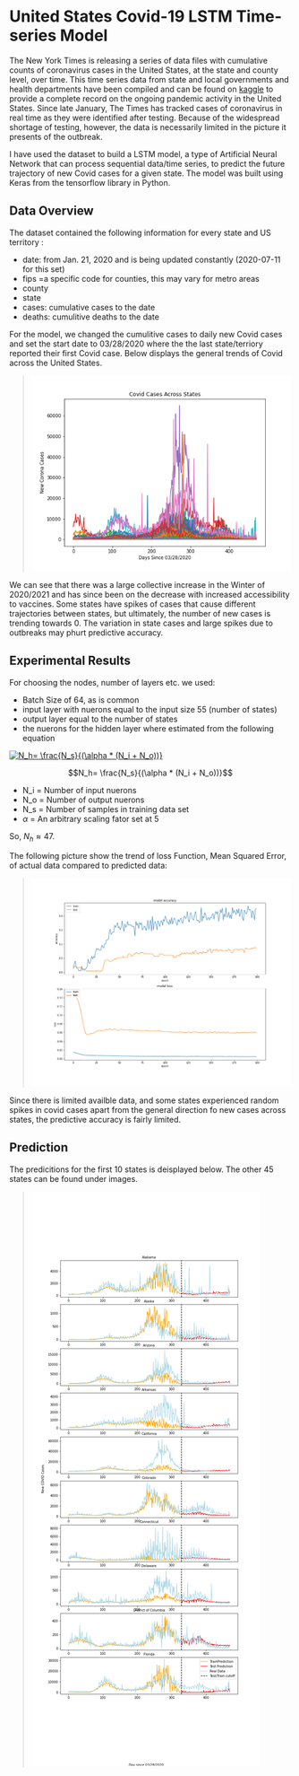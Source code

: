 # <a title="United States Covid-19 Activity LSTM Time-Series Model"> United States Covid-19 LSTM Time-series Model</a>

The New York Times is releasing a series of data files with cumulative counts of coronavirus cases in the United States, at the state and county level, over time. 
This time series data from state and local governments and health departments have been compiled and can be found on [kaggle](https://www.kaggle.com/fireballbyedimyrnmom/us-counties-covid-19-dataset) to provide a complete record on the ongoing pandemic activity in the United States. Since late January, The Times has tracked cases of coronavirus in real time as they were identified after testing. Because of the widespread shortage of testing, however, the data is necessarily limited in the picture it presents of the outbreak.

I have used the dataset to build a LSTM model, a type of Artificial Neural Network that can process sequential data/time series, to predict the future trajectory of new Covid cases for a given state. The model was built using Keras from the tensorflow library in Python.

## Data Overview

The dataset contained the following information for every state and US territory :

- date: from Jan. 21, 2020 and is being updated constantly (2020-07-11 for this set)
- fips =a specific code for counties, this may vary for metro areas
- county
- state
- cases: cumulative cases to the date
- deaths: cumulitive deaths to the date

For the model, we changed the cumulitive cases to daily new Covid cases and set the start date to 03/28/2020 where the the last state/terriory reported their first Covid case. Below displays the general trends of Covid across the United States.  

> ![Covid Cases](https://github.com/ClaytonOlsen/Covid_timeseries_lstm/blob/main/images/covid_cases.png)

We can see that there was a large collective increase in the Winter of 2020/2021 and has since been on the decrease with increased accessibility to vaccines. Some states have spikes of cases that cause different trajectories between states, but ultimately, the number of new cases is trending towards 0. The variation in state cases and large spikes due to outbreaks may phurt predictive accuracy.

## Experimental Results

For choosing the nodes, number of layers etc. we used:

- Batch Size of 64, as is common
- input layer with nuerons equal to the input size 55 (number of states)
- output layer equal to the number of states
- the nuerons for the hidden layer where estimated from the following equation

<a href="https://www.codecogs.com/eqnedit.php?latex=\inline&space;N_h=&space;\frac{N_s}{(\alpha&space;*&space;(N_i&space;&plus;&space;N_o))}" target="_blank"><img src="https://latex.codecogs.com/gif.latex?\inline&space;N_h=&space;\frac{N_s}{(\alpha&space;*&space;(N_i&space;&plus;&space;N_o))}" title="N_h= \frac{N_s}{(\alpha * (N_i + N_o))}" /></a>

$$N_h= \frac{N_s}{(\alpha * (N_i + N_o))}$$

- N_i = Number of input nuerons
- N_o = Number of output nuerons
- N_s = Number of samples in training data set
- $\alpha$  = An arbitrary scaling fator set at 5

So, $N_h \approx 47$.

The following picture show the trend of loss Function, Mean Squared Error, of actual data compared to predicted data:

> ![Covid Cases](https://github.com/ClaytonOlsen/Covid_timeseries_lstm/blob/main/images/epoc_vs_accuracy.png)

Since there is limited availble data, and some states experienced random spikes in covid cases apart from the general direction fo new cases across states, the predictive accuracy is fairly limited. 

## Prediction

The predicitions for the first 10 states is deisplayed below. The other 45 states can be found under images.

> ![Covid Cases](https://github.com/ClaytonOlsen/Covid_timeseries_lstm/blob/main/images/states_1-10.png)


